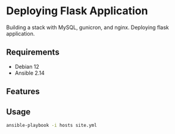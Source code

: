 # Deploying Flask Application

Building a stack with MySQL, gunicron, and nginx. Deploying flask application.

## Requirements

- Debian 12
- Ansible 2.14

## Features

## Usage

```bash
ansible-playbook -i hosts site.yml
```